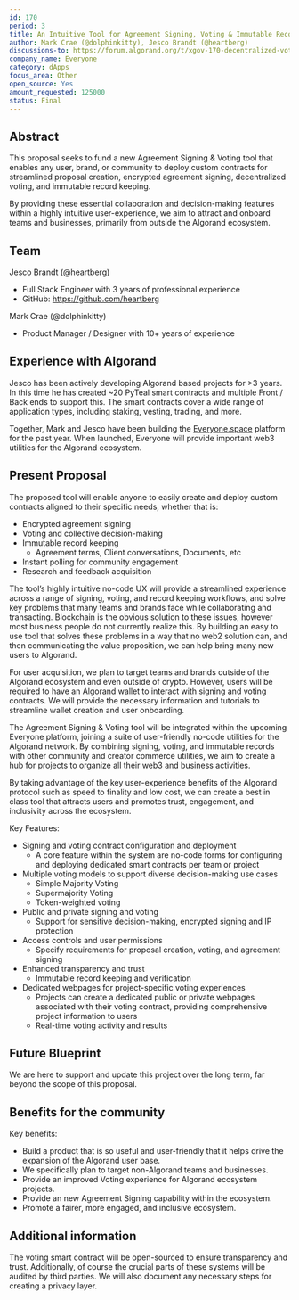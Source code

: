 ```yaml
---
id: 170
period: 3
title: An Intuitive Tool for Agreement Signing, Voting & Immutable Record Keeping with No-code Contract Configurator
author: Mark Crae (@dolphinkitty), Jesco Brandt (@heartberg)
discussions-to: https://forum.algorand.org/t/xgov-170-decentralized-voting-infrastructure/11260
company_name: Everyone
category: dApps
focus_area: Other
open_source: Yes
amount_requested: 125000
status: Final
---
```


## Abstract
This proposal seeks to fund a new Agreement Signing & Voting tool that enables any user, brand, or community to deploy custom contracts for streamlined proposal creation, encrypted agreement signing, decentralized voting, and immutable record keeping.

By providing these essential collaboration and decision-making features within a highly intuitive user-experience, we aim to attract and onboard teams and businesses, primarily from outside the Algorand ecosystem.

## Team
Jesco Brandt (@heartberg)
* Full Stack Engineer with 3 years of professional experience
* GitHub: https://github.com/heartberg

Mark Crae (@dolphinkitty)
* Product Manager / Designer with 10+ years of experience

## Experience with Algorand
Jesco has been actively developing Algorand based projects for >3 years. In this time he has created ~20 PyTeal smart contracts and multiple Front / Back ends to support this. The smart contracts cover a wide range of application types, including staking, vesting, trading, and more.

Together, Mark and Jesco have been building the <a href="http://everyone.space">Everyone.space</a> platform for the past year. When launched, Everyone will provide important web3 utilities for the Algorand ecosystem.

## Present Proposal
The proposed tool will enable anyone to easily create and deploy custom contracts aligned to their specific needs, whether that is:
* Encrypted agreement signing
* Voting and collective decision-making
* Immutable record keeping
  * Agreement terms, Client conversations, Documents, etc
* Instant polling for community engagement
* Research and feedback acquisition

The tool’s highly intuitive no-code UX will provide a streamlined experience across a range of signing, voting, and record keeping workflows, and solve key problems that many teams and brands face while collaborating and transacting. Blockchain is the obvious solution to these issues, however most business people do not currently realize this. By building an easy to use tool that solves these problems in a way that no web2 solution can, and then communicating the value proposition, we can help bring many new users to Algorand.

For user acquisition, we plan to target teams and brands outside of the Algorand ecosystem and even outside of crypto. However, users will be required to have an Algorand wallet to interact with signing and voting contracts. We will provide the necessary information and tutorials to streamline wallet creation and user onboarding.

The Agreement Signing & Voting tool will be integrated within the upcoming Everyone platform, joining a suite of user-friendly no-code utilities for the Algorand network. By combining signing, voting, and immutable records with other community and creator commerce utilities, we aim to create a hub for projects to organize all their web3 and business activities.

By taking advantage of the key user-experience benefits of the Algorand protocol such as speed to finality and low cost, we can create a best in class tool that attracts users and promotes trust, engagement, and inclusivity across the ecosystem.

Key Features:
* Signing and voting contract configuration and deployment
  * A core feature within the system are no-code forms for configuring and deploying dedicated smart contracts per team or project
* Multiple voting models to support diverse decision-making use cases
  * Simple Majority Voting
  * Supermajority Voting
  * Token-weighted voting
* Public and private signing and voting
  * Support for sensitive decision-making, encrypted signing and IP protection
* Access controls and user permissions
  * Specify requirements for proposal creation, voting, and agreement signing
* Enhanced transparency and trust
  * Immutable record keeping and verification
* Dedicated webpages for project-specific voting experiences
  * Projects can create a dedicated public or private webpages associated with their voting contract, providing comprehensive project information to users
  * Real-time voting activity and results
 
## Future Blueprint
We are here to support and update this project over the long term, far beyond the scope of this proposal.

## Benefits for the community
Key benefits:
* Build a product that is so useful and user-friendly that it helps drive the expansion of the Algorand user base.
* We specifically plan to target non-Algorand teams and businesses.
* Provide an improved Voting experience for Algorand ecosystem projects.
* Provide an new Agreement Signing capability within the ecosystem.
* Promote a fairer, more engaged, and inclusive ecosystem.

## Additional information
The voting smart contract will be open-sourced to ensure transparency and trust. Additionally, of course the crucial parts of these systems will be audited by third parties. We will also document any necessary steps for creating a privacy layer.
